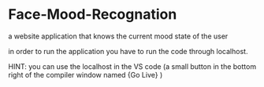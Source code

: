 # Face-Mood-Recognation
 a website application that knows the current mood state of the user 


in order to run the application you have to run the code through localhost.


HINT: you can use the localhost in the VS code (a small button in the bottom right of the compiler window named {Go Live} )
